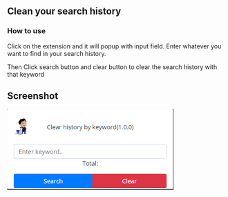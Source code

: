 ## Clean your search history

### How to use

Click on the extension and it will popup with input field. Enter whatever you want to find in your search history.

Then Click search button and clear button to clear the search history with that keyword

## Screenshot
<img src="screenshot.png">